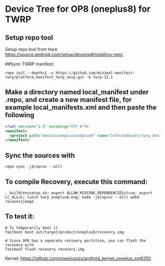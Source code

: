 # Device Tree for OP8 (oneplus8) for TWRP

## Setup repo tool
Setup repo tool from here https://source.android.com/setup/develop#installing-repo

##Sync TWRP manifest:

```
repo init --depth=1 -u https://github.com/minimal-manifest-twrp/platform_manifest_twrp_aosp.git -b twrp-12.1

```
## Make a directory named local_manifest under .repo, and create a new manifest file, for example local_manifests.xml and then paste the following

```xml
<?xml version="1.0" encoding="UTF-8"?>
<manifest>
  <project path="device/oneplus/oneplus8" name="infectedmushi/twrp_device_oneplus_oneplus8" remote="github" revision="android-13" />
</manifest>
```

## Sync the sources with

```
repo sync -j$(nproc --all)
```

## To compile Recovery, execute this command:

```
. build/envsetup.sh; export ALLOW_MISSING_DEPENDENCIES=true; export LC_ALL=C; lunch twrp_oneplus8-eng; make -j$(nproc --all) adbd recoveryimage
```

## To test it:

```
# To temporarily boot it
fastboot boot out/target/product/oneplus8/recovery.img 

# Since OP8 has a separate recovery partition, you can flash the recovery with
fastboot flash recovery recovery.img
```

Kernel: https://github.com/oneplusoss/android_kernel_oneplus_sm8250
